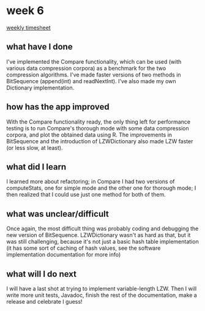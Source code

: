 # week 6

[weekly timesheet](https://github.com/nigoshh/huff-n-puff/blob/master/docs/timesheet.md#week-6)

## what have I done

I've implemented the Compare functionality, which can be used (with various data compression corpora) as a benchmark for the two compression algorithms. I've made faster versions of two methods in BitSequence (append(int) and readNextInt). I've also made my own Dictionary implementation.

## how has the app improved

With the Compare functionality ready, the only thing left for performance testing is to run Compare's thorough mode with some data compression corpora, and plot the obtained data using R. The improvements in BitSequence and the introduction of LZWDictionary also made LZW faster (or less slow, at least).

## what did I learn

I learned more about refactoring; in Compare I had two versions of computeStats, one for simple mode and the other one for thorough mode; I then realized that I could use just one method for both of them.

## what was unclear/difficult

Once again, the most difficult thing was probably coding and debugging the new version of BitSequence. LZWDictionary wasn't as hard as that, but it was still challenging, because it's not just a basic hash table implementation (it has some sort of caching of hash values, see the software implementation documentation for more info)

## what will I do next

I will have a last shot at trying to implement variable-length LZW. Then I will write more unit tests, Javadoc, finish the rest of the documentation, make a release and celebrate I guess!
